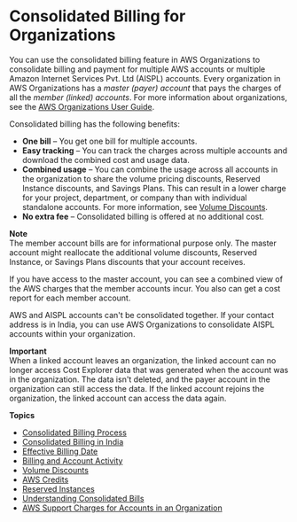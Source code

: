 # Consolidated Billing for Organizations<a name="consolidated-billing"></a>

You can use the consolidated billing feature in AWS Organizations to consolidate billing and payment for multiple AWS accounts or multiple Amazon Internet Services Pvt\. Ltd \(AISPL\) accounts\. Every organization in AWS Organizations has a *master \(payer\) account* that pays the charges of all the *member \(linked\) accounts*\. For more information about organizations, see the [AWS Organizations User Guide](https://docs.aws.amazon.com/organizations/latest/userguide/)\.

Consolidated billing has the following benefits:
+ **One bill** – You get one bill for multiple accounts\.
+ **Easy tracking** – You can track the charges across multiple accounts and download the combined cost and usage data\.
+ **Combined usage** – You can combine the usage across all accounts in the organization to share the volume pricing discounts, Reserved Instance discounts, and Savings Plans\. This can result in a lower charge for your project, department, or company than with individual standalone accounts\. For more information, see [Volume Discounts](useconsolidatedbilling-discounts.md)\.
+ **No extra fee** – Consolidated billing is offered at no additional cost\. 

**Note**  
The member account bills are for informational purpose only\. The master account might reallocate the additional volume discounts, Reserved Instance, or Savings Plans discounts that your account receives\.

If you have access to the master account, you can see a combined view of the AWS charges that the member accounts incur\. You also can get a cost report for each member account\.

AWS and AISPL accounts can't be consolidated together\. If your contact address is in India, you can use AWS Organizations to consolidate AISPL accounts within your organization\.

**Important**  
When a linked account leaves an organization, the linked account can no longer access Cost Explorer data that was generated when the account was in the organization\. The data isn't deleted, and the payer account in the organization can still access the data\. If the linked account rejoins the organization, the linked account can access the data again\.

**Topics**
+ [Consolidated Billing Process](useconsolidatedbilling-procedure.md)
+ [Consolidated Billing in India](useconsolidatedbilling-India.md)
+ [Effective Billing Date](useconsolidatedbilling-effective.md)
+ [Billing and Account Activity](useconsolidatedbilling-activity.md)
+ [Volume Discounts](useconsolidatedbilling-discounts.md)
+ [AWS Credits](useconsolidatedbilling-credits.md)
+ [Reserved Instances](ri-behavior.md)
+ [Understanding Consolidated Bills](con-bill-blended-rates.md)
+ [AWS Support Charges for Accounts in an Organization](consolidatedbilling-support.md)